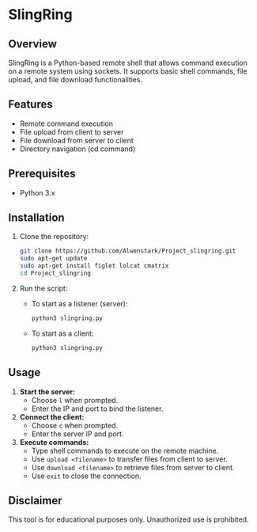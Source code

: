 # SlingRing

## Overview
SlingRing is a Python-based remote shell that allows command execution on a remote system using sockets. It supports basic shell commands, file upload, and file download functionalities.

## Features
- Remote command execution
- File upload from client to server
- File download from server to client
- Directory navigation (cd command)

## Prerequisites
- Python 3.x

## Installation
1. Clone the repository:
   ```sh
   git clone https://github.com/Alwenstark/Project_slingring.git
   sudo apt-get update
   sudo apt-get install figlet lolcat cmatrix
   cd Project_slingring
   ```

2. Run the script:
   - To start as a listener (server):
     ```sh
     python3 slingring.py
     ```
   - To start as a client:
     ```sh
     python3 slingring.py
     ```

## Usage
1. **Start the server:**
   - Choose `l` when prompted.
   - Enter the IP and port to bind the listener.
2. **Connect the client:**
   - Choose `c` when prompted.
   - Enter the server IP and port.
3. **Execute commands:**
   - Type shell commands to execute on the remote machine.
   - Use `upload <filename>` to transfer files from client to server.
   - Use `download <filename>` to retrieve files from server to client.
   - Use `exit` to close the connection.

## Disclaimer
This tool is for educational purposes only. Unauthorized use is prohibited.


